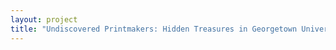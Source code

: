 ```yaml
--- 
layout: project 
title: "Undiscovered Printmakers: Hidden Treasures in Georgetown University's Library" 
---
```



